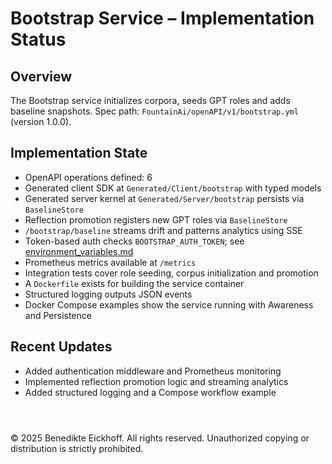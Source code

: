 # Bootstrap Service – Implementation Status

## Overview
The Bootstrap service initializes corpora, seeds GPT roles and adds baseline snapshots.
Spec path: `FountainAi/openAPI/v1/bootstrap.yml` (version 1.0.0).

## Implementation State
- OpenAPI operations defined: 6
- Generated client SDK at `Generated/Client/bootstrap` with typed models
- Generated server kernel at `Generated/Server/bootstrap` persists via `BaselineStore`
- Reflection promotion registers new GPT roles via `BaselineStore`
- `/bootstrap/baseline` streams drift and patterns analytics using SSE
- Token-based auth checks `BOOTSTRAP_AUTH_TOKEN`; see [environment_variables.md](../../../../../docs/environment_variables.md)
- Prometheus metrics available at `/metrics`
- Integration tests cover role seeding, corpus initialization and promotion
- A `Dockerfile` exists for building the service container
- Structured logging outputs JSON events
- Docker Compose examples show the service running with Awareness and Persistence

## Recent Updates
- Added authentication middleware and Prometheus monitoring
- Implemented reflection promotion logic and streaming analytics
- Added structured logging and a Compose workflow example

```



```
© 2025 Benedikte Eickhoff. All rights reserved.
Unauthorized copying or distribution is strictly prohibited.
```
